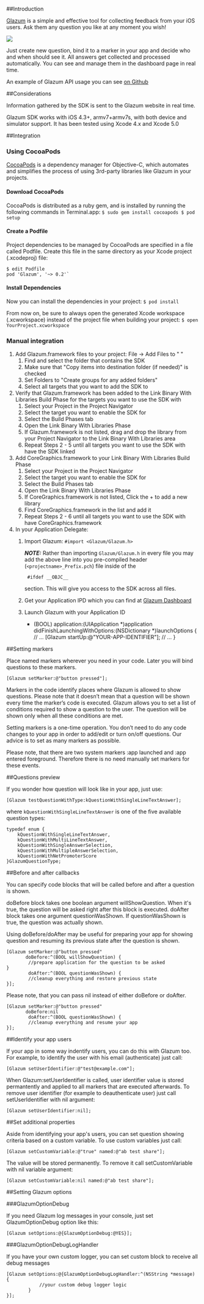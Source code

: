 ##Introduction

[Glazum](http://www.glazum.com) is a simple and effective tool for collecting feedback from your iOS users. Ask them any question you like at any moment you wish!

![](https://raw.github.com/glazum/glazum-ios-example/master/screenshots/screenshot.gif)

Just create new question, bind it to a marker in your app and decide who and when should see it. All answers get collected and processed automatically.
You can see and manage them in the dashboard page in real time.

An example of Glazum API usage you can see [on Github](https://github.com/glazum/glazum-ios-example) 

##Considerations

Information gathered by the SDK is sent to the Glazum website in real time.

Glazum SDK works with iOS 4.3+, armv7+armv7s, with both device and simulator support. It has been tested using Xcode 4.x and Xcode 5.0


##Integration

### Using CocoaPods

[CocoaPods](http://cocoapods.org/) is a dependency manager for Objective-C, which automates and simplifies the process of using 3rd-party libraries like Glazum in your projects.

#### Download CocoaPods

CocoaPods is distributed as a ruby gem, and is installed by running the following commands in Terminal.app:
	`$ sudo gem install cocoapods
	 $ pod setup`

#### Create a Podfile

Project dependencies to be managed by CocoaPods are specified in a file called Podfile. Create this file in the same directory as your Xcode project (.xcodeproj) file:

	$ edit Podfile
	pod 'Glazum', '~> 0.2'`
	
#### Install Dependencies

Now you can install the dependencies in your project:
	`$ pod install`

From now on, be sure to always open the generated Xcode workspace (.xcworkspace) instead of the project file when building your project:
	`$ open YourProject.xcworkspace`
	
### Manual integration

1. Add Glazum.framework files to your project: File -&gt; Add Files to " "
    1. Find and select the folder that contains the SDK
    2. Make sure that "Copy items into destination folder (if needed)" is checked
    3. Set Folders to "Create groups for any added folders"
    4. Select all targets that you want to add the SDK to
2. Verify that Glazum.framework has been added to the Link Binary With Libraries Build Phase for the targets you want to use the SDK with     
    1. Select your Project in the Project Navigator
    2. Select the target you want to enable the SDK for
    3. Select the Build Phases tab
    4. Open the Link Binary With Libraries Phase
    5. If Glazum.framework is not listed, drag and drop the library from your Project Navigator to the Link Binary With Libraries area
    6. Repeat Steps 2 - 5 until all targets you want to use the SDK with have the SDK linked
3. Add CoreGraphics.framework to your Link Binary With Libraries Build Phase
    1. Select your Project in the Project Navigator
    2. Select the target you want to enable the SDK for
    3. Select the Build Phases tab
    4. Open the Link Binary With Libraries Phase
    5. If CoreGraphics.framework is not listed, Click the + to add a new library
    6. Find CoreGraphics.framework in the list and add it
    7. Repeat Steps 2 - 6 until all targets you want to use the SDK with have CoreGraphics.framework
4. In your Application Delegate:
    1. Import Glazum: `#import <Glazum/Glazum.h>`                      

        ***NOTE:*** Rather than importing `Glazum/Glazum.h` in every file you may add the above line into you pre-compiled header (`<projectname>_Prefix.pch`) file inside of the


            #ifdef __OBJC__ 


        section. This will give you access to the SDK across all files.
    2. Get your Application IPD which you can find at [Glazum Dashboard](http://www.glazum.com/dashboard/)
    3. Launch Glazum with your Application ID

		- (BOOL) application:(UIApplication *)application didFinishLaunchingWithOptions:(NSDictionary *)launchOptions {   
			// ...
			[Glazum startUp:@"YOUR-APP-IDENTIFIER"];
			// ...
		}

##Setting markers

Place named markers wherever you need in your code. Later you will bind questions to these markers.

	[Glazum setMarker:@"button pressed"];

Markers in the code identify places where Glazum is allowed to show questions. Please note that it doesn’t mean that a question will be shown every time the marker’s code is executed. Glazum allows you to set a list of conditions required to show a question to the user. The question will be shown only when all these conditions are met.

Setting markers is a one-time operation. You don’t need to do any code changes to your app in order to add/edit or turn on/off questions. Our advice is to set as many markers as possible.

Please note, that there are two system markers :app launched and :app entered foreground. Therefore there is no need manually set markers for these events.

##Questions preview

If you wonder how question will look like in your app, just use:

	[Glazum testQuestionWithType:kQuestionWithSingleLineTextAnswer];
where `kQuestionWithSingleLineTextAnswer` is one of the five available question types:

	typedef enum {
		kQuestionWithSingleLineTextAnswer,
		kQuestionWithMultiLineTextAnswer,
		kQuestionWithSingleAnswerSelection,
		kQuestionWithMultipleAnswerSelection,
		kQuestionWithNetPromoterScore
	}GlazumQuestionType;
	
##Before and after callbacks

You can specify code blocks that will be called before and after a question is shown.

doBefore block takes one boolean argument willShowQuestion. When it's true, the question will be asked right after this block is executed. doAfter block takes one argument questionWasShown. If questionWasShown is true, the question was actually shown.

Using doBefore/doAfter may be useful for preparing your app for showing question and resuming its previous state after the question is shown.

	[Glazum setMarker:@"button pressed"
		   doBefore:^(BOOL willShowQuestion) {
			//prepare application for the question to be asked
	}
			doAfter:^(BOOL questionWasShown) {
			//cleanup everything and restore previous state
	}];
	
Please note, that you can pass nil instead of either doBefore or doAfter.

	[Glazum setMarker:@"button pressed"
		   doBefore:nil
			doAfter:^(BOOL questionWasShown) {
			//cleanup everything and resume your app
	}];
	
##Identify your app users

If your app in some way indentify users, you can do this with Glazum too. For example, to identify the user with his email (authenticate) just call:

	[Glazum setUserIdentifier:@"test@example.com"];

When Glazum:setUserIdentifier is called, user identifier value is stored permantently and applied to all markers that are executed afterwards. To remove user identifier (for example to deauthenticate user) just call setUserIdentifier with nil argument:
	
	[Glazum setUserIdentifier:nil];
	
##Set additional properties

Aside from identifying your app's users, you can set question showing criteria based on a custom variable. To use custom variables just call:

	[Glazum setCustomVariable:@"true" named:@"ab test share"];

The value will be stored permanently. To remove it call setCustomVariable with nil variable argument:

	[Glazum setCustomVariable:nil named:@"ab test share"];
	
##Setting Glazum options

###GlazumOptionDebug

If you need Glazum log messages in your console, just set GlazumOptionDebug option like this:

	[Glazum setOptions:@{GlazumOptionDebug:@YES}];

###GlazumOptionDebugLogHandler

If you have your own custom logger, you can set custom block to receive all debug messages

	[Glazum setOptions:@{GlazumOptionDebugLogHandler:^(NSString *message) {
				//your custom debug logger logic
			}
	}];